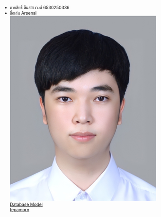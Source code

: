 - กายสิทธิ์ ลิ้มสว่างวงศ์ 6530250336
- ชื่อเล่น Arsenal
  ![Alt text ](417748.jpeg)
[Database Model](databasemodel.md) <br>
[tepamorn](https://tepamorn.github.io)
